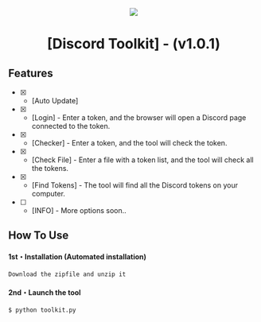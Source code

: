 <p align="center">
  <img src="https://i.discord.fr/PSS.png">
</p>
<h1 align="center">[Discord Toolkit] - (v1.0.1)</h1>

## Features
- [x] - [Auto Update]
- [x] - [Login] - Enter a token, and the browser will open a Discord page connected to the token.
- [x] - [Checker] - Enter a token, and the tool will check the token.
- [x] - [Check File] - Enter a file with a token list, and the tool will check all the tokens.
- [x] - [Find Tokens] - The tool will find all the Discord tokens on your computer.
- [ ] - [INFO] - More options soon..

## How To Use

#### 1st・Installation (Automated installation)
```
Download the zipfile and unzip it
```

#### 2nd・Launch the tool
```
$ python toolkit.py
```
